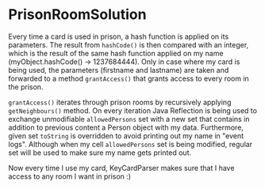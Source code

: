 # PrisonRoomSolution

Every time a card is used in prison, a hash function is applied on its parameters. The result from `hashCode()` is then compared with an integer, which is the result of the same hash function applied on my name (myObject.hashCode() -> 1237684444). Only in case where my card is being used, the parameters (firstname and lastname) are taken and forwarded to a method `grantAccess()` that grants access to every room in the prison.

`grantAccess()` iterates through prison rooms by recursively applying `getNeighbours()` method. On every iteration Java Reflection is being used to exchange unmodifiable `allowedPersons` set with a new set that contains in addition to previous content a Person object with my data. Furthermore, given set `toString` is overridden to avoid printing out my name in "event logs". Although when my cell `allowedPersons` set is being modified, regular set will be used to make sure my name gets printed out.

Now every time I use my card, KeyCardParser makes sure that I have access to any room I want in prison :)



